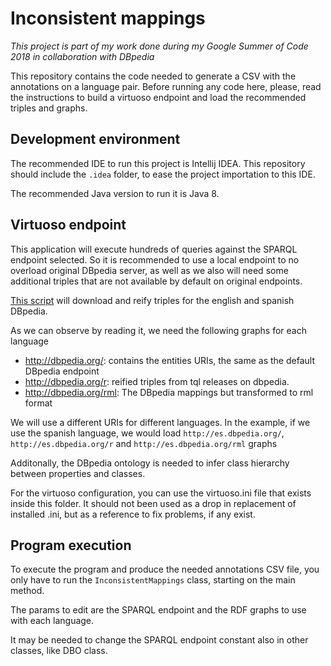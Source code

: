 # Inconsistent mappings

*This project is part of my work done during my Google 
Summer of Code 2018 in collaboration with DBpedia*

This repository contains the code needed to generate 
a CSV with the annotations on a language pair.
Before running any code here, please, read the 
instructions to build a virtuoso endpoint and load
the recommended triples and graphs.

## Development environment
The recommended IDE to run this project is Intellij IDEA.
This repository should include the `.idea` folder, to
ease the project importation to this IDE.

The recommended Java version to run it is Java 8.

## Virtuoso endpoint
This application will execute hundreds of queries against
the SPARQL endpoint selected. So it is recommended to
use a local endpoint to no overload original DBpedia
server, as well as we also will need some additional
triples that are not available by default on original
endpoints.

[This script](https://github.com/vfrico/dbpedia-gsoc-18/blob/master/scripts/launch_reif.sh) will download and reify triples for the 
english and spanish DBpedia.

As we can observe by reading it, we need the following graphs for each language
* http://dbpedia.org/: contains the entities URIs, the same as the default DBpedia endpoint
* http://dbpedia.org/r: reified triples from tql releases on dbpedia.
* http://dbpedia.org/rml: The DBpedia mappings but transformed to rml format

We will use a different URIs for different languages. In the
example, if we use the spanish language, we would load
`http://es.dbpedia.org/`, `http://es.dbpedia.org/r` 
and `http://es.dbpedia.org/rml` graphs 

Additonally, the DBpedia ontology is needed to infer
class hierarchy between properties and classes.

For the virtuoso configuration, you can use the virtuoso.ini
file that exists inside this folder. It should not been used
as a drop in replacement of installed .ini, but as a 
reference to fix problems, if any exist.


## Program execution
To execute the program and produce the needed annotations 
CSV file, you only have to run the `InconsistentMappings` 
class, starting on the main method.

The params to edit are the SPARQL endpoint and the 
RDF graphs to use with each language.

It may be needed to change the SPARQL endpoint constant
also in other classes, like DBO class.

